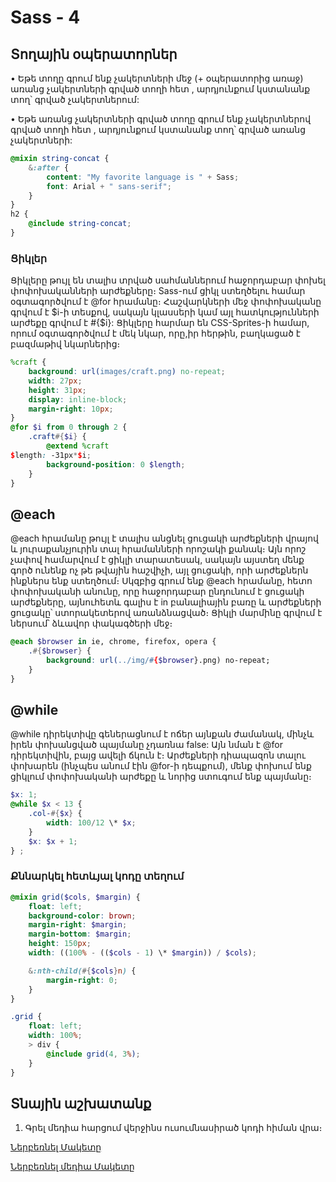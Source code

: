 # Sass - 4

## Տողային օպերատորներ

• Եթե տողը գրում ենք չակերտների մեջ (+ օպերատորից առաջ) առանց չակերտների գրված տողի հետ , արդյունքում կստանանք տող՝ գրված չակերտներում:

• Եթե առանց չակերտների գրված տողը գրում ենք չակերտներով գրված տողի հետ , արդյունքում կստանանք տող՝ գրված առանց չակերտների:

```scss
@mixin string-concat {
    &:after {
        content: "My favorite language is " + Sass;
        font: Arial + " sans-serif";
    }
}
h2 {
    @include string-concat;
}
```

### Ցիկլեր

Ցիկլերը թույլ են տալիս տրված սահմաններում հաջորդաբար փոխել փոփոխականների արժեքները։ Sass-ում ցիկլ ստեղծելու համար օգտագործվում է @for հրամանը։ Հաշվարկների մեջ փոփոխականը գրվում է $i-ի տեսքով, սակայն կլասսերի կամ այլ հատկությունների արժեքը գրվում է #{$i}: Ցիկլերը հարմար են CSS-Sprites-ի համար, որում օգտագործվում է մեկ նկար, որը,իր հերթին, բաղկացած է բազմաթիվ նկարներից։

```scss
%craft {
    background: url(images/craft.png) no-repeat;
    width: 27px;
    height: 31px;
    display: inline-block;
    margin-right: 10px;
}
@for $i from 0 through 2 {
    .craft#{$i} {
        @extend %craft
$length: -31px*$i;
        background-position: 0 $length;
    }
}
```

## @each

@each հրամանը թույլ է տալիս անցնել ցուցակի արժեքների վրայով և յուրաքանչյուրին տալ հրամանների որոշակի քանակ։ Այն որոշ չափով համարվում է ցիկլի տարատեսակ, սակայն այստեղ մենք գործ ունենք ոչ թե թվային հաշվիչի, այլ ցուցակի, որի արժեքներն ինքներս ենք ստեղծում։ Սկզբից գրում ենք @each հրամանը, հետո փոփոխականի անունը, որը հաջորդաբար ընդունում է ցուցակի արժեքները, այնուհետև գալիս է in բանալիային բառը և արժեքների ցուցակը՝ ստորակետերով առանձնացված։ Ցիկլի մարմինը գրվում է ներսում՝ ձևավոր փակագծերի մեջ։

```scss
@each $browser in ie, chrome, firefox, opera {
    .#{$browser} {
        background: url(../img/#{$browser}.png) no-repeat;
    }
}
```

## @while

@while դիրեկտիվը գեներացնում է ոճեր այնքան ժամանակ, մինչև իրեն փոխանցված պայմանը չդառնա false: Այն նման է @for դիրեկտիվին, բայց ավելի ճկուն է։ Արժեքների դիապազոն տալու փոխարեն (ինչպես անում էին @for-ի դեպքում), մենք փոխում ենք ցիկլում փոփոխականի արժեքը և նորից ստուգում ենք պայմանը։

```scss
$x: 1;
@while $x < 13 {
    .col-#{$x} {
        width: 100/12 \* $x;
    }
    $x: $x + 1;
} ;
```

### Քննարկել հետևյալ կոդը տեղում

```scss
@mixin grid($cols, $margin) {
    float: left;
    background-color: brown;
    margin-right: $margin;
    margin-bottom: $margin;
    height: 150px;
    width: ((100% - (($cols - 1) \* $margin)) / $cols);

    &:nth-child(#{$cols}n) {
        margin-right: 0;
    }
}

.grid {
    float: left;
    width: 100%;
    > div {
        @include grid(4, 3%);
    }
}
```

## Տնային աշխատանք

1. Գրել մեդիա հարցում վերջինս ուսումնասիրած կոդի հիման վրա։

<a href="./files/lesson4_1.psd" rel="nofollow" target="_blank" >Ներբեռնել Մակետը</a>

<a href="./files/lesson4_2.psd" rel="nofollow" target="_blank" >Ներբեռնել մեդիա Մակետը</a>




